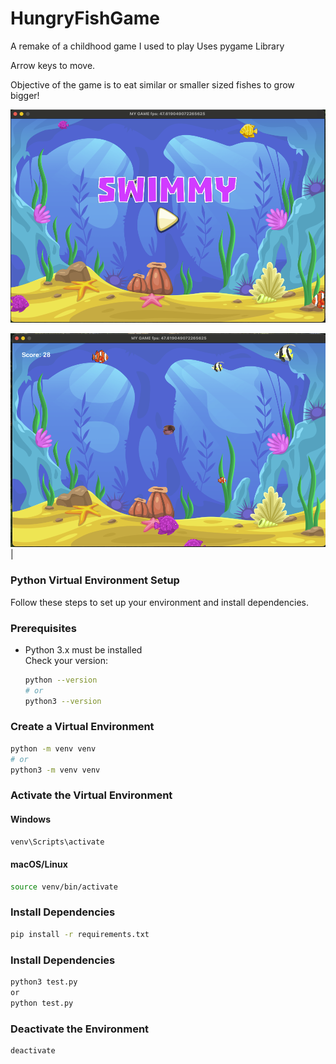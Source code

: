 # HungryFishGame
A remake of a childhood game I used to play
Uses pygame Library

Arrow keys to move.

Objective of the game is to eat similar or smaller sized fishes to grow bigger!

![gameplay](example/start_screen.png)

![endgame](example/gameplay.png) |

### Python Virtual Environment Setup

Follow these steps to set up your environment and install dependencies.

### Prerequisites

- Python 3.x must be installed  
  Check your version:
  ```sh
  python --version
  # or
  python3 --version
  ```

### Create a Virtual Environment

```sh
python -m venv venv
# or
python3 -m venv venv
```

### Activate the Virtual Environment

#### Windows
```sh
venv\Scripts\activate
```

#### macOS/Linux
```sh
source venv/bin/activate
```

### Install Dependencies

```sh
pip install -r requirements.txt
```

### Install Dependencies
```sh
python3 test.py 
or
python test.py
```

### Deactivate the Environment

```sh
deactivate
```